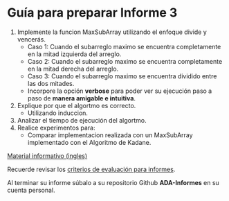 # Guía para preparar Informe 3

1. Implemente la funcion MaxSubArray utilizando el enfoque divide y vencerás.
    - Caso 1: Cuando el subarreglo maximo se encuentra completamente en la mitad izquierda del arreglo.
    - Caso 2: Cuando el subarreglo maximo se encuentra completamente en la mitad derecha del arreglo.
    - Caso 3: Cuando el subarreglo maximo se encuentra dividido entre las dos mitades.
    - Incorpore la opción **verbose** para poder ver su ejecución paso a paso de **manera amigable e intuitiva**.
2. Explique por que el algortmo es correcto.
    - Utilizando induccion.
3. Analizar el tiempo de ejecución del algortmo.
4. Realice experimentos para:
    - Comparar implementacion realizada con un MaxSubArray implementado con el Algoritmo de Kadane.

[Material informativo (ingles)](https://kgardner.people.amherst.edu/courses/f18/cosc311/handouts/lss.pdf)

Recuerde revisar los [criterios de evaluación para informes](https://github.com/rilianx/ADA/blob/main/Gu%C3%ADas%20para%20Informes/CriteriosEvaluacion.md).

Al terminar su informe súbalo a su repositorio Github **ADA-Informes** en su cuenta personal.
